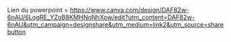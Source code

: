 Lien du powerpoint = https://www.canva.com/design/DAF82w-6nAU/6LogRE_YZoB8KMHNoNhXow/edit?utm_content=DAF82w-6nAU&utm_campaign=designshare&utm_medium=link2&utm_source=sharebutton